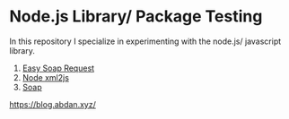 # Node.js Library/ Package Testing

In this repository I specialize in experimenting with the node.js/ javascript library.

1. [Easy Soap Request](https://github.com/abdanzamzam/Node.js-Library-Package-Testing/tree/main/easy-soap-request)
2. [Node xml2js](https://github.com/abdanzamzam/Node.js-Library-Package-Testing/tree/main/node-xml2js)
3. [Soap](https://github.com/abdanzamzam/Node.js-Library-Package-Testing/tree/main/soap)

https://blog.abdan.xyz/
